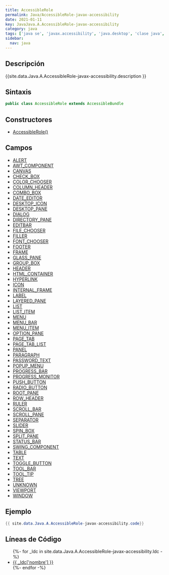 ```yaml
---
title: AccessibleRole
permalink: Java/AccessibleRole-javax-accessibility
date: 2021-01-11
key: JavaJava.A.AccessibleRole-javax-accessibility
category: java
tags: ['java se', 'javax.accessibility', 'java.desktop', 'clase java', 'Java 1.0']
sidebar: 
  nav: java
---
```


## Descripción
{{site.data.Java.A.AccessibleRole-javax-accessibility.description }}

## Sintaxis
~~~java
public class AccessibleRole extends AccessibleBundle
~~~

## Constructores
* [AccessibleRole()](/Java/AccessibleRole-javax-accessibility/AccessibleRole/)

## Campos
* [ALERT](/Java/AccessibleRole-javax-accessibility/ALERT)
* [AWT_COMPONENT](/Java/AccessibleRole-javax-accessibility/AWT_COMPONENT)
* [CANVAS](/Java/AccessibleRole-javax-accessibility/CANVAS)
* [CHECK_BOX](/Java/AccessibleRole-javax-accessibility/CHECK_BOX)
* [COLOR_CHOOSER](/Java/AccessibleRole-javax-accessibility/COLOR_CHOOSER)
* [COLUMN_HEADER](/Java/AccessibleRole-javax-accessibility/COLUMN_HEADER)
* [COMBO_BOX](/Java/AccessibleRole-javax-accessibility/COMBO_BOX)
* [DATE_EDITOR](/Java/AccessibleRole-javax-accessibility/DATE_EDITOR)
* [DESKTOP_ICON](/Java/AccessibleRole-javax-accessibility/DESKTOP_ICON)
* [DESKTOP_PANE](/Java/AccessibleRole-javax-accessibility/DESKTOP_PANE)
* [DIALOG](/Java/AccessibleRole-javax-accessibility/DIALOG)
* [DIRECTORY_PANE](/Java/AccessibleRole-javax-accessibility/DIRECTORY_PANE)
* [EDITBAR](/Java/AccessibleRole-javax-accessibility/EDITBAR)
* [FILE_CHOOSER](/Java/AccessibleRole-javax-accessibility/FILE_CHOOSER)
* [FILLER](/Java/AccessibleRole-javax-accessibility/FILLER)
* [FONT_CHOOSER](/Java/AccessibleRole-javax-accessibility/FONT_CHOOSER)
* [FOOTER](/Java/AccessibleRole-javax-accessibility/FOOTER)
* [FRAME](/Java/AccessibleRole-javax-accessibility/FRAME)
* [GLASS_PANE](/Java/AccessibleRole-javax-accessibility/GLASS_PANE)
* [GROUP_BOX](/Java/AccessibleRole-javax-accessibility/GROUP_BOX)
* [HEADER](/Java/AccessibleRole-javax-accessibility/HEADER)
* [HTML_CONTAINER](/Java/AccessibleRole-javax-accessibility/HTML_CONTAINER)
* [HYPERLINK](/Java/AccessibleRole-javax-accessibility/HYPERLINK)
* [ICON](/Java/AccessibleRole-javax-accessibility/ICON)
* [INTERNAL_FRAME](/Java/AccessibleRole-javax-accessibility/INTERNAL_FRAME)
* [LABEL](/Java/AccessibleRole-javax-accessibility/LABEL)
* [LAYERED_PANE](/Java/AccessibleRole-javax-accessibility/LAYERED_PANE)
* [LIST](/Java/AccessibleRole-javax-accessibility/LIST)
* [LIST_ITEM](/Java/AccessibleRole-javax-accessibility/LIST_ITEM)
* [MENU](/Java/AccessibleRole-javax-accessibility/MENU)
* [MENU_BAR](/Java/AccessibleRole-javax-accessibility/MENU_BAR)
* [MENU_ITEM](/Java/AccessibleRole-javax-accessibility/MENU_ITEM)
* [OPTION_PANE](/Java/AccessibleRole-javax-accessibility/OPTION_PANE)
* [PAGE_TAB](/Java/AccessibleRole-javax-accessibility/PAGE_TAB)
* [PAGE_TAB_LIST](/Java/AccessibleRole-javax-accessibility/PAGE_TAB_LIST)
* [PANEL](/Java/AccessibleRole-javax-accessibility/PANEL)
* [PARAGRAPH](/Java/AccessibleRole-javax-accessibility/PARAGRAPH)
* [PASSWORD_TEXT](/Java/AccessibleRole-javax-accessibility/PASSWORD_TEXT)
* [POPUP_MENU](/Java/AccessibleRole-javax-accessibility/POPUP_MENU)
* [PROGRESS_BAR](/Java/AccessibleRole-javax-accessibility/PROGRESS_BAR)
* [PROGRESS_MONITOR](/Java/AccessibleRole-javax-accessibility/PROGRESS_MONITOR)
* [PUSH_BUTTON](/Java/AccessibleRole-javax-accessibility/PUSH_BUTTON)
* [RADIO_BUTTON](/Java/AccessibleRole-javax-accessibility/RADIO_BUTTON)
* [ROOT_PANE](/Java/AccessibleRole-javax-accessibility/ROOT_PANE)
* [ROW_HEADER](/Java/AccessibleRole-javax-accessibility/ROW_HEADER)
* [RULER](/Java/AccessibleRole-javax-accessibility/RULER)
* [SCROLL_BAR](/Java/AccessibleRole-javax-accessibility/SCROLL_BAR)
* [SCROLL_PANE](/Java/AccessibleRole-javax-accessibility/SCROLL_PANE)
* [SEPARATOR](/Java/AccessibleRole-javax-accessibility/SEPARATOR)
* [SLIDER](/Java/AccessibleRole-javax-accessibility/SLIDER)
* [SPIN_BOX](/Java/AccessibleRole-javax-accessibility/SPIN_BOX)
* [SPLIT_PANE](/Java/AccessibleRole-javax-accessibility/SPLIT_PANE)
* [STATUS_BAR](/Java/AccessibleRole-javax-accessibility/STATUS_BAR)
* [SWING_COMPONENT](/Java/AccessibleRole-javax-accessibility/SWING_COMPONENT)
* [TABLE](/Java/AccessibleRole-javax-accessibility/TABLE)
* [TEXT](/Java/AccessibleRole-javax-accessibility/TEXT)
* [TOGGLE_BUTTON](/Java/AccessibleRole-javax-accessibility/TOGGLE_BUTTON)
* [TOOL_BAR](/Java/AccessibleRole-javax-accessibility/TOOL_BAR)
* [TOOL_TIP](/Java/AccessibleRole-javax-accessibility/TOOL_TIP)
* [TREE](/Java/AccessibleRole-javax-accessibility/TREE)
* [UNKNOWN](/Java/AccessibleRole-javax-accessibility/UNKNOWN)
* [VIEWPORT](/Java/AccessibleRole-javax-accessibility/VIEWPORT)
* [WINDOW](/Java/AccessibleRole-javax-accessibility/WINDOW)

## Ejemplo
~~~java
{{ site.data.Java.A.AccessibleRole-javax-accessibility.code}}
~~~

## Líneas de Código
<ul>
{%- for _ldc in site.data.Java.A.AccessibleRole-javax-accessibility.ldc -%}
   <li>
       <a href="{{_ldc['url'] }}">{{ _ldc['nombre'] }}</a>
   </li>
{%- endfor -%}
</ul>
